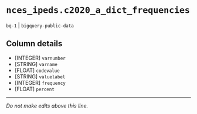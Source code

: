 # `nces_ipeds.c2020_a_dict_frequencies`
`bq-1` | `bigquery-public-data`

## Column details
* [INTEGER]   `varnumber`
* [STRING]    `varname`
* [FLOAT]     `codevalue`
* [STRING]    `valuelabel`
* [INTEGER]   `frequency`
* [FLOAT]     `percent`

-------------------------------------------------------------------------------
*Do not make edits above this line.*
